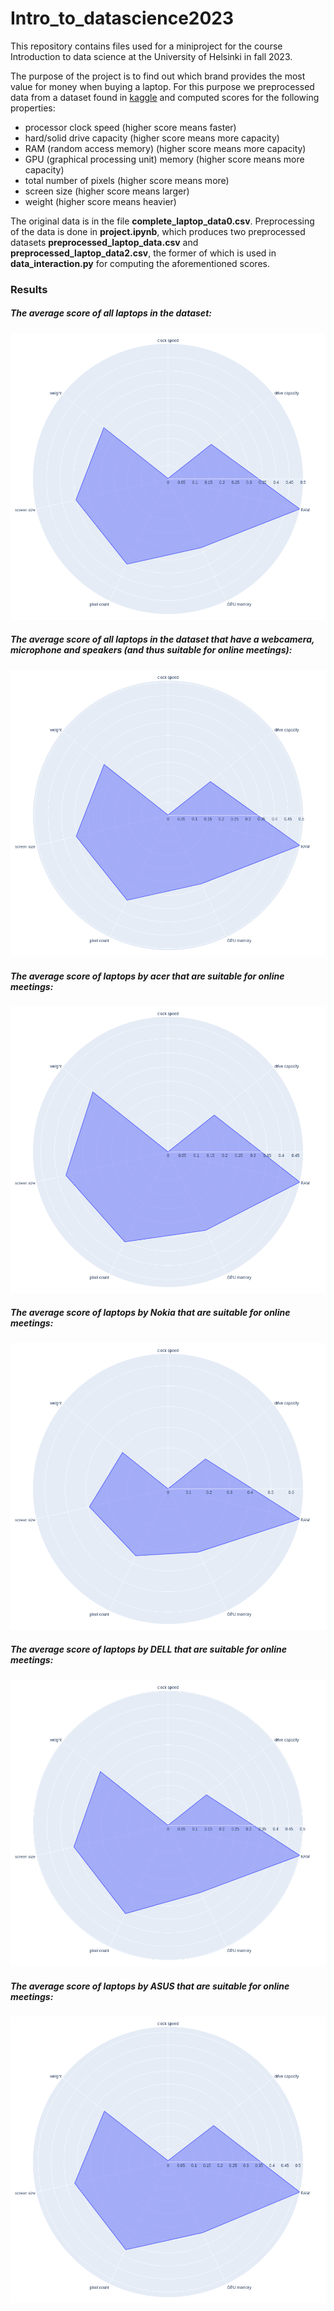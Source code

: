 # Intro_to_datascience2023
This repository contains files used for a miniproject for the course Introduction to data science at the University of Helsinki in fall 2023.

The purpose of the project is to find out which brand provides the most value for money when buying a laptop. For this purpose we preprocessed data from a dataset found in [kaggle](https://www.kaggle.com/datasets/dhanushbommavaram/laptop-dataset) and computed scores for the following properties:
- processor clock speed (higher score means faster)
- hard/solid drive capacity (higher score means more capacity)
- RAM (random access memory) (higher score means more capacity)
- GPU (graphical processing unit) memory (higher score means more capacity)
- total number of pixels (higher score means more)
- screen size (higher score means larger)
- weight (higher score means heavier)

The original data is in the file **complete_laptop_data0.csv**. Preprocessing of the data is done in **project.ipynb**, which produces two preprocessed datasets **preprocessed_laptop_data.csv** and **preprocessed_laptop_data2.csv**, the former of which is used in **data_interaction.py** for computing the aforementioned scores.

### Results
##### The average score of all laptops in the dataset:
![all laptops](./results/all_laptops.png)

##### The average score of all laptops in the dataset that have a webcamera, microphone and speakers (and thus suitable for online meetings):
![all meeting laptops](./results/meeting_all.png)

##### The average score of laptops by acer that are suitable for online meetings:
![acer meeting laptops](./results/meeting_acer.png)

##### The average score of laptops by Nokia that are suitable for online meetings:
![Nokia meeting laptops](./results/meeting_Nokia.png)

##### The average score of laptops by DELL that are suitable for online meetings:
![DELL meeting laptops](./results/meeting_DELL.png)

##### The average score of laptops by ASUS that are suitable for online meetings:
![ASUS meeting laptops](./results/meeting_ASUS.png)
